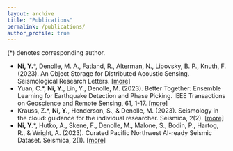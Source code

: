 ```yaml
---
layout: archive
title: "Publications"
permalink: /publications/
author_profile: true
---
```

(*) denotes corresponding author.

- **Ni, Y.***, Denolle, M. A., Fatland, R., Alterman, N., Lipovsky, B. P., Knuth, F. (2023). An Object Storage for Distributed Acoustic Sensing. Seismological Research Letters. [[more]](https://niyiyu.github.io/publication/2023-10-dasstore)
- Yuan, C.*, **Ni, Y.**, Lin, Y., Denolle, M. (2023). Better Together: Ensemble Learning for Earthquake Detection and Phase Picking. IEEE Transactions on Geoscience and Remote Sensing, 61, 1-17. [[more]](https://niyiyu.github.io/publication/2023-09-elep)
- Krauss, Z.*, **Ni, Y.**, Henderson, S., & Denolle, M. (2023). Seismology in the cloud: guidance for the individual researcher. Seismica, 2(2). [[more]](https://niyiyu.github.io/publication/2023-08-seismicloud)
- **Ni, Y.***, Hutko, A., Skene, F., Denolle, M., Malone, S., Bodin, P., Hartog, R., & Wright, A. (2023). Curated Pacific Northwest AI-ready Seismic Dataset. Seismica, 2(1). [[more]](https://niyiyu.github.io/publication/2023-05-pnwml)
